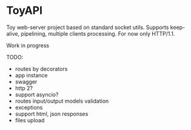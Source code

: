 # ToyAPI

Toy web-server project based on standard socket utils. Supports keep-alive, pipelining, multiple clients processing. For now only HTTP/1.1.

Work in progress

TODO:
- routes by decorators
- app instance
- swagger
- http 2?
- support asyncio?
- routes input/output models validation
- exceptions
- support html, json responses
- files upload
